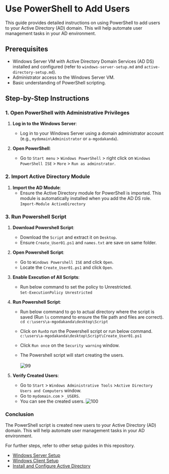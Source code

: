 # Use PowerShell to Add Users

This guide provides detailed instructions on using PowerShell to add users to your Active Directory (AD) domain. This will help automate user management tasks in your AD environment.

## Prerequisites

- Windows Server VM with Active Directory Domain Services (AD DS) installed and configured (refer to `windows-server-setup.md` and `active-directory-setup.md`).
- Administrator access to the Windows Server VM.
- Basic understanding of PowerShell scripting.

## Step-by-Step Instructions

### 1. Open PowerShell with Administrative Privileges

1. **Log in to the Windows Server**:
   - Log in to your Windows Server using a domain administrator account (e.g., `mydomain\Administrator` or `a-mgodakanda`).

2. **Open PowerShell**:
   - Go to `Start menu` > `Windows PowerShell` >  right click on `Windows PowerShell ISE` > `More` > `Run as adminstrator`.

### 2. Import Active Directory Module

1. **Import the AD Module**:
   - Ensure the Active Directory module for PowerShell is imported. This module is automatically installed when you add the AD DS role.<br>
   `Import-Module ActiveDirectory`

### 3. Run Powershell Script

1. **Download Powershell Script**:
   - Download the `Script` and extract it on `Desktop`.
   - Ensure `Create_User01.ps1` and `names.txt` are save on same folder.

2. **Open Powershell Script**:
   - Go to `Windows Powershell ISE` and click `Open`.
   - Locate the `Create_User01.ps1` and click `Open`.

3. **Enable Execution of All Scripts**:
   - Run below command to set the policy to Unrestricted.<br>
   `Set-ExecutionPolicy Unrestricted`

4. **Run Powershell Script**:
   - Run below command to go to actual directory where the script is saved (Run `ls` command to ensure the file path and files are correct). <br>
   `cd c:\users\a-mgodakanda\desktop\Script`

   - Click on `Run`to run the Powershell script or run below command.<br>
   `c:\users\a-mgodakanda\desktop\Script\Create_User01.ps1`

   - Click `Run once` on the `Security warning` window.
   - The Powershell script will start creating the users. <br><br>
   ![99](https://github.com/MenakaGodakanda/Home-lab-active-directory/assets/156875412/b98f5cc3-f0b2-44c7-9c58-3c8b70599855)


5. **Verify Created Users**:
   - Go to `Start` > `Windows Administrative Tools` >`Active Directory Users and Computers` window.
   - Go to `mydomain.com` > `_USERS`.
   - You can see the created users.
   ![100](https://github.com/MenakaGodakanda/Home-lab-active-directory/assets/156875412/2e2373ca-7e7c-4478-9132-f47bab16401a)


### Conclusion

The PowerShell script is created new users to your Active Directory (AD) domain. This will help automate user management tasks in your AD environment.

For further steps, refer to other setup guides in this repository.
- [Windows Server Setup](setup/windows-server-setup.md)
- [Windows Client Setup](setup/windows-client-setup.md)
- [Install and Configure Active Directory](setup/active-directory-setup.md)
